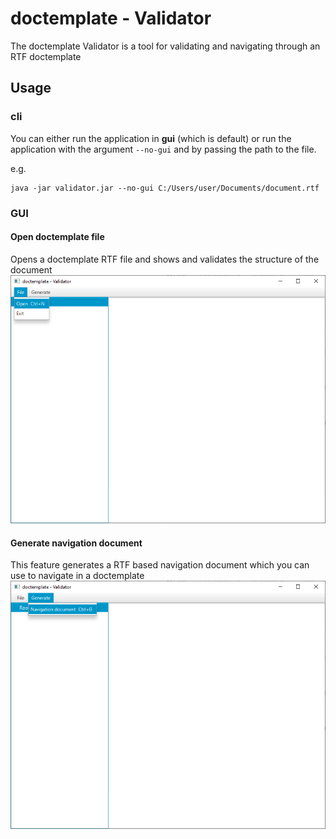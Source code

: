# doctemplate - Validator

The doctemplate Validator is a tool for validating and navigating through an RTF doctemplate

## Usage

### cli
You can either run the application in **gui** (which is default) or run the application with the argument ``--no-gui``
and  by passing the path to the file.

e.g.
````shell script
java -jar validator.jar --no-gui C:/Users/user/Documents/document.rtf
````

### GUI

#### Open doctemplate file
Opens a doctemplate RTF file and shows and validates the structure of the document
![Menu -> File -> Open](doc/menu1.png)

#### Generate navigation document
This feature generates a RTF based navigation document which you can use to navigate in a doctemplate
![Menu -> Generate -> Navigation Document](doc/menu2.png)